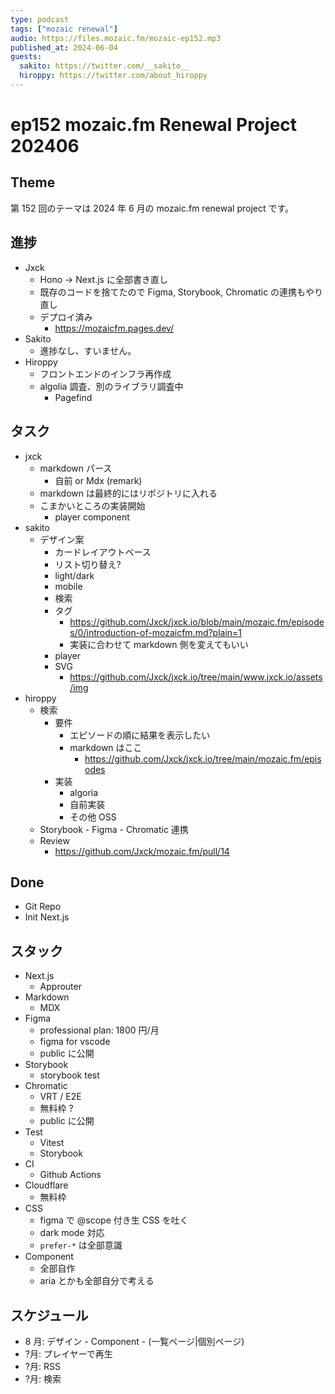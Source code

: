 ```yaml
---
type: podcast
tags: ["mozaic renewal"]
audio: https://files.mozaic.fm/mozaic-ep152.mp3
published_at: 2024-06-04
guests:
  sakito: https://twitter.com/__sakito__
  hiroppy: https://twitter.com/about_hiroppy
---
```


# ep152 mozaic.fm Renewal Project 202406

## Theme

第 152 回のテーマは 2024 年 6 月の mozaic.fm renewal project です。

## 進捗

- Jxck
  - Hono -> Next.js に全部書き直し
  - 既存のコードを捨てたので Figma, Storybook, Chromatic の連携もやり直し
  - デプロイ済み
    - https://mozaicfm.pages.dev/
- Sakito
  - 進捗なし、すいません。
- Hiroppy
  - フロントエンドのインフラ再作成
  - algolia 調査、別のライブラリ調査中
    - Pagefind

## タスク

- jxck
  - markdown パース
    - 自前 or Mdx (remark)
  - markdown は最終的にはリポジトリに入れる
  - こまかいところの実装開始
    - player component
- sakito
  - デザイン案
    - カードレイアウトベース
    - リスト切り替え?
    - light/dark
    - mobile
    - 検索
    - タグ
      - https://github.com/Jxck/jxck.io/blob/main/mozaic.fm/episodes/0/introduction-of-mozaicfm.md?plain=1
      - 実装に合わせて markdown 側を変えてもいい
    - player
    - SVG
      - https://github.com/Jxck/jxck.io/tree/main/www.jxck.io/assets/img
- hiroppy
  - 検索
    - 要件
      - エピソードの順に結果を表示したい
      - markdown はここ
        - https://github.com/Jxck/jxck.io/tree/main/mozaic.fm/episodes
    - 実装
      - algoria
      - 自前実装
      - その他 OSS
  - Storybook - Figma - Chromatic 連携
  - Review
    - https://github.com/Jxck/mozaic.fm/pull/14

## Done

- Git Repo
- Init Next.js

## スタック

- Next.js
  - Approuter
- Markdown
  - MDX
- Figma
  - professional plan: 1800 円/月
  - figma for vscode
  - public に公開
- Storybook
  - storybook test
- Chromatic
  - VRT / E2E
  - 無料枠 ?
  - public に公開
- Test
  - Vitest
  - Storybook
- CI
  - Github Actions
- Cloudflare
  - 無料枠
- CSS
  - figma で @scope 付き生 CSS を吐く
  - dark mode 対応
  - `prefer-*` は全部意識
- Component
  - 全部自作
  - aria とかも全部自分で考える

## スケジュール

- 8 月: デザイン - Component - (一覧ページ|個別ページ)
- ?月: プレイヤーで再生
- ?月: RSS
- ?月: 検索
